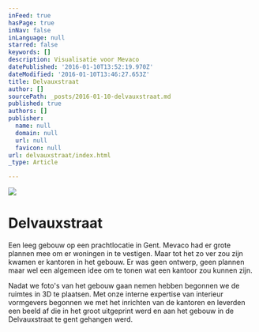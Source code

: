 ```yaml
---
inFeed: true
hasPage: true
inNav: false
inLanguage: null
starred: false
keywords: []
description: Visualisatie voor Mevaco
datePublished: '2016-01-10T13:52:19.970Z'
dateModified: '2016-01-10T13:46:27.653Z'
title: Delvauxstraat
author: []
sourcePath: _posts/2016-01-10-delvauxstraat.md
published: true
authors: []
publisher:
  name: null
  domain: null
  url: null
  favicon: null
url: delvauxstraat/index.html
_type: Article

---
```

![](https://the-grid-user-content.s3-us-west-2.amazonaws.com/f606003d-f365-407a-b81c-04a565f7ee48.jpg)

# Delvauxstraat

Een leeg gebouw op een prachtlocatie in Gent. Mevaco had er grote plannen mee om er woningen in te vestigen. Maar tot het zo ver zou zijn kwamen er kantoren in het gebouw. Er was geen ontwerp, geen plannen maar wel een algemeen idee om te tonen wat een kantoor zou kunnen zijn.

Nadat we foto's van het gebouw gaan nemen hebben begonnen we de ruimtes in 3D te plaatsen. Met onze interne expertise van interieur vormgevers begonnen we met het inrichten van de kantoren en leverden een beeld af die in het groot uitgeprint werd en aan het gebouw in de Delvauxstraat te gent gehangen werd.